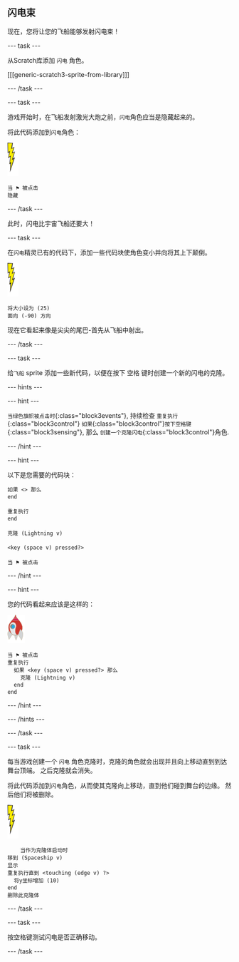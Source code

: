 ## 闪电束

现在，您将让您的飞船能够发射闪电束！

--- task ---

从Scratch库添加 `闪电` 角色。

[[[generic-scratch3-sprite-from-library]]]

--- /task ---

--- task ---

游戏开始时，在飞船发射激光大炮之前，`闪电`角色应当是隐藏起来的。

将此代码添加到`闪电`角色：

![闪电角色](images/lightning-sprite.png)

```blocks3
当 ⚑ 被点击
隐藏
```

--- /task ---

此时，闪电比宇宙飞船还要大！

--- task ---

在`闪电`精灵已有的代码下，添加一些代码块使角色变小并向将其上下颠倒。

![闪电角色](images/lightning-sprite.png)

```blocks3
将大小设为 (25)
面向 (-90) 方向
```

现在它看起来像是尖尖的尾巴-首先从飞船中射出。

--- /task ---

--- task ---

给`飞船` sprite 添加一些新代码，以便在按下 <kbd>空格</kbd> 键时创建一个新的闪电的克隆。

--- hints ---


--- hint ---

`当绿色旗帜被点击时`{:class="block3events"}, 持续检查 `重复执行`{:class="block3control"} `如果`{:class="block3control"}`按下空格键`{:class="block3sensing"}, 那么 `创建一个克隆闪电`{:class="block3control"}角色.

--- /hint ---

--- hint ---

以下是您需要的代码块：

```blocks3
如果 <> 那么
end

重复执行
end

克隆 (Lightning v)

<key (space v) pressed?>

当 ⚑ 被点击
```

--- /hint ---

--- hint ---

您的代码看起来应该是这样的：

![火箭角色](images/rocket-sprite.png)

```blocks3
当 ⚑ 被点击
重复执行 
  如果 <key (space v) pressed?> 那么 
    克隆 (Lightning v)
  end
end
```

--- /hint ---

--- /hints ---

--- /task ---

--- task ---

每当游戏创建一个 `闪电` 角色克隆时，克隆的角色就会出现并且向上移动直到到达舞台顶端。 之后克隆就会消失。

将此代码添加到`闪电`角色，从而使其克隆向上移动，直到他们碰到舞台的边缘。 然后他们将被删除。

![闪电角色](images/lightning-sprite.png)

```blocks3
    当作为克隆体启动时
移到 (Spaceship v)
显示
重复执行直到 <touching (edge v) ?> 
  将y坐标增加 (10)
end
删除此克隆体
```

--- /task ---

--- task ---

按<kbd>空格</kbd>键测试闪电是否正确移动。

--- /task ---